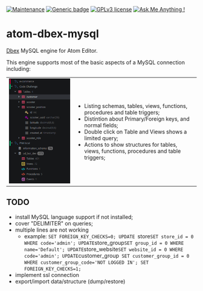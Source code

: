 [![Maintenance](https://img.shields.io/badge/Maintained%3F-yes-green.svg)](https://bitbucket.org/lbesson/ansi-colors)
[![Generic badge](https://img.shields.io/badge/Status-Beta-orange.svg)](https://shields.io/)
[![GPLv3 license](https://img.shields.io/badge/License-GPLv3-blue.svg)](http://perso.crans.org/besson/LICENSE.html)
[![Ask Me Anything !](https://img.shields.io/badge/Ask%20me-anything-1abc9c.svg)](https://GitHub.com/Naereen/ama)

# atom-dbex-mysql
[Dbex](https://github.com/marcelkohl/dbex) MySQL engine for Atom Editor.

This engine supports most of the basic aspects of a MySQL connection including:

<table>
  <tbody>
    <tr>
      <td>
        <img alt="Dbex MySQL engine for Atom Editor" src="https://github.com/marcelkohl/atom-dbex-mysql/blob/main/samples/atom-mysql-engine.png" width="400" height="auto"/>
      </td>
      <td>
        <ul>
          <li>Listing schemas, tables, views, functions, procedures and table triggers;</li>
          <li>Distintion about Primary/Foreign keys, and normal fields;</li>
          <li>Double click on Table and Views shows a limited query;</li>
          <li>Actions to show structures for tables, views, functions, procedures and table triggers;</li>
        </ul>
      </td>
  </tbody>
<table>

## TODO
- install MySQL language support if not installed;
- cover "DELIMITER" on queries;
- multiple lines are not working
    - example:  `SET FOREIGN_KEY_CHECKS=0;
    UPDATE `store` SET store_id = 0 WHERE code='admin';
    UPDATE `store_group` SET group_id = 0 WHERE name='Default';
    UPDATE `store_website` SET website_id = 0 WHERE code='admin';
    UPDATE `customer_group` SET customer_group_id = 0 WHERE customer_group_code='NOT LOGGED IN';
    SET FOREIGN_KEY_CHECKS=1;`
- implement ssl connection
- export/import data/structure (dump/restore)
